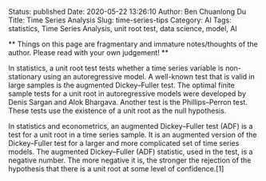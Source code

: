Status: published
Date: 2020-05-22 13:26:10
Author: Ben Chuanlong Du
Title: Time Series Analysis
Slug: time-series-tips
Category: AI
Tags: statistics, Time Series Analysis, unit root test, data science, model, AI

**
Things on this page are
fragmentary and immature notes/thoughts of the author.
Please read with your own judgement!
**

In statistics, 
a unit root test tests whether a time series variable is non-stationary using an autoregressive model. 
A well-known test that is valid in large samples is the augmented Dickey–Fuller test. 
The optimal finite sample tests for a unit root in autoregressive models were developed by Denis Sargan and Alok Bhargava. 
Another test is the Phillips–Perron test. 
These tests use the existence of a unit root as the null hypothesis.

In statistics and econometrics, an augmented Dickey–Fuller test (ADF) is a test for a unit root in a time series sample. 
It is an augmented version of the Dickey–Fuller test for a larger and more complicated set of time series models. 
The augmented Dickey–Fuller (ADF) statistic, used in the test, is a negative number. 
The more negative it is, the stronger the rejection of the hypothesis that there is a unit root at some level of confidence.[1]
